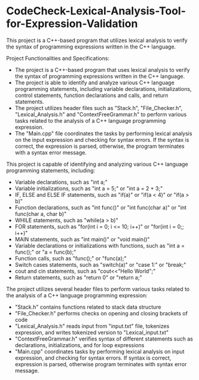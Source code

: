 # CodeCheck-Lexical-Analysis-Tool-for-Expression-Validation

This project is a C++-based program that utilizes lexical analysis to verify the syntax of programming expressions written in the C++ language.

Project Functionalities and Specifications:
- The project is a C++-based program that uses lexical analysis to verify the syntax of programming expressions written in the C++ language.
- The project is able to identify and analyze various C++ language programming statements, including variable declarations, initializations, control statements, function declarations and calls, and return statements.
- The project utilizes header files such as "Stack.h", "File_Checker.h", "Lexical_Analysis.h" and "ContextFreeGrammar.h" to perform various tasks related to the analysis of a C++ language programming expression.
- The "Main.cpp" file coordinates the tasks by performing lexical analysis on the input expression and checking for syntax errors. If the syntax is correct, the expression is parsed, otherwise, the program terminates with a syntax error message.

This project is capable of identifying and analyzing various C++ language programming statements, including:
- Variable declarations, such as "int a;"
- Variable initializations, such as "int a = 5;" or "int a = 2 + 3;"
- IF, ELSE and ELSE IF statements, such as "if(a)" or "if(a < 4)" or "if(a > b)"
- Function declarations, such as "int func()" or "int func(char a)" or "int func(char a, char b)"
- WHILE statements, such as "while(a > b)"
- FOR statements, such as "for(int i = 0; i <= 10; i++)" or "for(int i = 0;; i++)"
- MAIN statements, such as "int main()" or "void main()"
- Variable declarations or initializations with functions, such as "int a = func();" or "a = func(b);"
- Function calls, such as "func();" or "func(a);"
- Switch cases statements, such as "switch(a)" or "case 1:" or "break;"
- cout and cin statements, such as "cout<<"Hello World";"
- Return statements, such as "return 0" or "return a;"

The project utilizes several header files to perform various tasks related to the analysis of a C++ language programming expression:
- "Stack.h" contains functions related to stack data structure
- "File_Checker.h" performs checks on opening and closing brackets of code
- "Lexical_Analysis.h" reads input from "input.txt" file, tokenizes expression, and writes tokenized version to "Lexical_input.txt"
- "ContextFreeGrammar.h" verifies syntax of different statements such as declarations, initializations, and for loop expressions
- "Main.cpp" coordinates tasks by performing lexical analysis on input expression, and checking for syntax errors. If syntax is correct, expression is parsed, otherwise program terminates with syntax error message.
